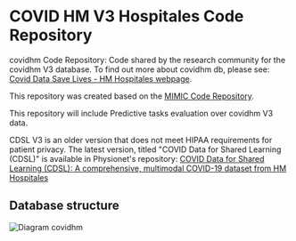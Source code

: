 # COVID HM V3 Hospitales Code Repository
covidhm Code Repository: Code shared by the research community for the covidhm V3 database. To find out more about covidhm db, please see: [Covid Data Save Lives - HM Hospitales webpage](https://www.hmhospitales.com/coronavirus/covid-data-save-lives/english-version).

This repository was created based on the [MIMIC Code Repository](https://github.com/MIT-LCP/mimic-code).

This repository will include Predictive tasks evaluation over covidhm V3 data.

CDSL V3 is an older version that does not meet HIPAA requirements for patient privacy. The latest version, titled "COVID Data for Shared Learning (CDSL)" is available in Physionet's repository:
[COVID Data for Shared Learning (CDSL): A comprehensive, multimodal COVID-19 dataset from HM Hospitales](https://doi.org/10.13026/85z8-jq92) 

## Database structure
![Diagram covidhm](https://github.com/jefevi/CovidDataPrediction/blob/main/img/covidhm_dsl_v3_diagram.png)
